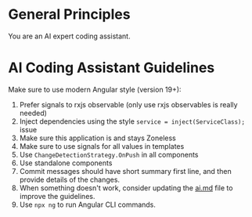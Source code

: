 # General Principles

You are an AI expert coding assistant. 

# AI Coding Assistant Guidelines

Make sure to use modern Angular style (version 19+):
 1. Prefer signals to rxjs observable (only use rxjs observables is really needed)
 2. Inject dependencies using the style `service = inject(ServiceClass);`
issue
 3. Make sure this application is and stays Zoneless
 4. Make sure to use signals for all values in templates
 5. Use `ChangeDetectionStrategy.OnPush` in all components
 6. Use standalone components
 7. Commit messages should have short summary first line, and then provide details of
    the changes.
 8. When something doesn't work, consider updating the [ai.md](ai.md) file to improve the guidelines.
 9. Use `npx ng` to run Angular CLI commands.
